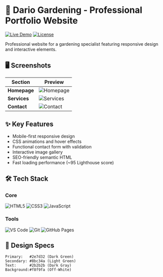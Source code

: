 # 🌿 Dario Gardening - Professional Portfolio Website

[![Live Demo](https://img.shields.io/badge/Live_Demo-Available-brightgreen)](https://yourusername.github.io) <!-- Replace with your URL -->
[![License](https://img.shields.io/badge/License-MIT-blue.svg)](LICENSE)

Professional website for a gardening specialist featuring responsive design and interactive elements.

## 🖥️ Screenshots

| Section | Preview |
|---------|---------|
| **Homepage** | ![Homepage](screenshots/home.png) <!-- Replace with your screenshot --> |
| **Services** | ![Services](screenshots/services.png) <!-- Replace with your screenshot --> |
| **Contact** | ![Contact](screenshots/contact.png) <!-- Replace with your screenshot --> |

## ✨ Key Features

- Mobile-first responsive design
- CSS animations and hover effects
- Functional contact form with validation
- Interactive image gallery
- SEO-friendly semantic HTML
- Fast loading performance (~95 Lighthouse score)

## 🛠️ Tech Stack

### Core
![HTML5](https://img.shields.io/badge/HTML5-E34F26?logo=html5&logoColor=white)
![CSS3](https://img.shields.io/badge/CSS3-1572B6?logo=css3&logoColor=white)
![JavaScript](https://img.shields.io/badge/JavaScript-F7DF1E?logo=javascript&logoColor=black)

### Tools
![VS Code](https://img.shields.io/badge/Editor-VS_Code-007ACC?logo=visual-studio-code)
![Git](https://img.shields.io/badge/Version_Control-Git-F05032?logo=git)
![GitHub Pages](https://img.shields.io/badge/Hosting-GitHub_Pages-222?logo=github)

## 🎨 Design Specs

```color
Primary:   #2e7d32 (Dark Green)
Secondary: #8bc34a (Light Green)
Text:      #2b2b2b (Dark Gray)
Background:#f8f9fa (Off-White)